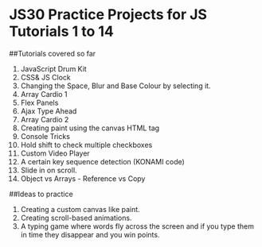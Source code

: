 # JS30 Practice Projects for JS Tutorials 1 to 14

##Tutorials covered so far

1. JavaScript Drum Kit
2. CSS& JS Clock
3. Changing the Space, Blur and Base Colour by selecting it.
4. Array Cardio 1
5. Flex Panels
6. Ajax Type Ahead
7. Array Cardio 2
8. Creating paint using the canvas HTML tag
9. Console Tricks
10. Hold shift to check multiple checkboxes
11. Custom Video Player
12. A certain key sequence detection (KONAMI code)
13. Slide in on scroll.
14. Object vs Arrays - Reference vs Copy

##Ideas to practice

1. Creating a custom canvas like paint. 
2. Creating scroll-based animations. 
3. A typing game where words fly across the screen and if you type them in time they disappear and you win points. 
